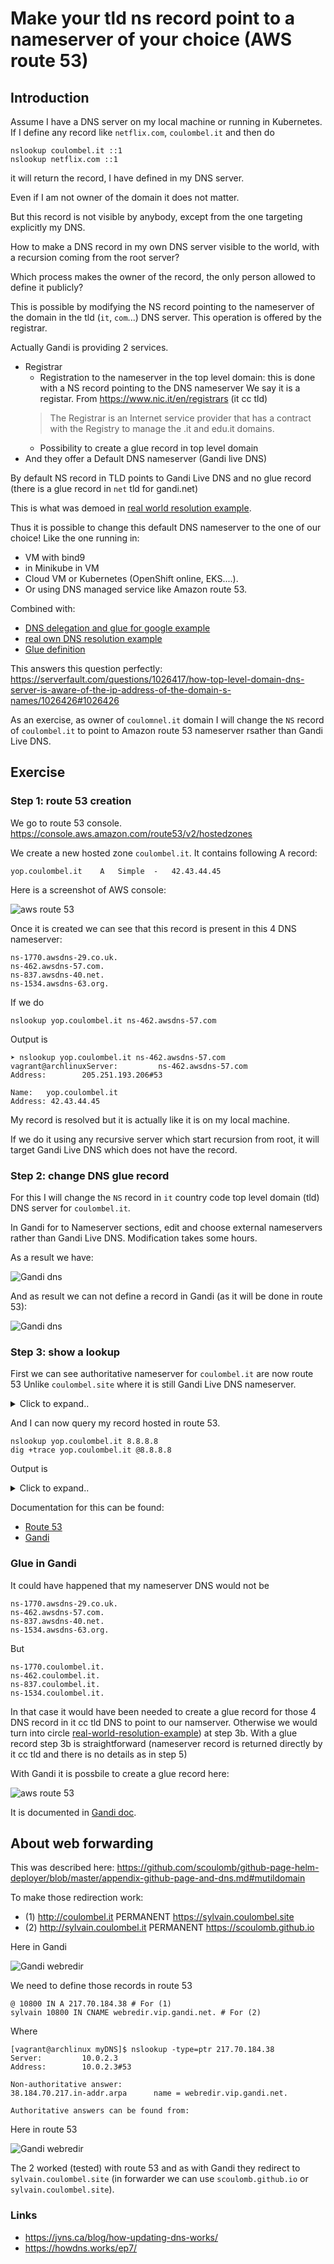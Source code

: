 # Make your tld ns record point to a nameserver of your choice (AWS route 53)


## Introduction

Assume I have a DNS server on my local machine or running in Kubernetes.
If I define any record like `netflix.com`, `coulombel.it` and then do 

````shell script
nslookup coulombel.it ::1
nslookup netflix.com ::1
````

it will return the record, I have defined in my DNS server.

Even if I am not owner of the domain it does not matter.

But this record is not visible by anybody, except from the one targeting explicitly my DNS.

How to make a DNS record in my own DNS server visible to the world, with a recursion coming from the root server?

Which process makes the owner of the record, the only person allowed to define it publicly?

This is possible by modifying the NS record pointing to the nameserver of the domain in the tld (`it`, `com`...) DNS server.
This operation is offered by the registrar.

Actually Gandi is providing 2 services.
- Registrar
    - Registration to the nameserver in the top level domain: this is done with a NS record pointing to the DNS nameserver
    We say it is a registar. From https://www.nic.it/en/registrars (it cc tld)
    > The Registrar is an Internet service provider that has a contract with the Registry to manage the  .it and edu.it domains.
    - Possibility to create a glue record in top level domain
- And they offer a Default DNS nameserver (Gandi live DNS)

By default NS record in TLD points to Gandi Live DNS and no glue record (there is a glue record in `net` tld for gandi.net)

This is what was demoed in [real world resolution example](1-real-own-dns-resolution-example.md).

Thus it is possible to change this default DNS nameserver to the one of our choice!
Like the one running in:
- VM with bind9 
- in Minikube in VM 
- Cloud VM or Kubernetes (OpenShift online, EKS....).
- Or using DNS managed service like Amazon route 53.

Combined with:
- [DNS delegation and glue for google example](../4-bind-delegation/dns-delegation.md#Example-of-google-glue) 
- [real own DNS resolution example](1-real-own-dns-resolution-example.md) 
- [Glue definition](../4-bind-delegation/dns-delegation.md#My-glue-definition) 
<!-- Right. And those glue records are also provided by and via the registrar. => in the scope of question and describe in this file but can define glue everywhere -->

This answers this question perfectly:
https://serverfault.com/questions/1026417/how-top-level-domain-dns-server-is-aware-of-the-ip-address-of-the-domain-s-names/1026426#1026426

<!-- for the mistake I had copied that anyway
for comment addresses (hostnames) -> would say DNS name, or FQDN -->

As an exercise, as owner of `coulomnel.it` domain I will change the `NS` record of `coulombel.it` to point to Amazon route 53 nameserver rsather than Gandi Live DNS.

## Exercise

### Step 1: route 53 creation 

We go to route 53 console.
https://console.aws.amazon.com/route53/v2/hostedzones

We create a new hosted zone `coulombel.it`.
It contains following A record:
````shell script
yop.coulombel.it	A	Simple	-	42.43.44.45
````

Here is a screenshot of AWS console:

![aws route 53](medias/modify-tld-ns-records/capture-aws-route-53-hosted-zone.PNG)

Once it is created we can see that this record is present in this 4 DNS nameserver:

````shell script
ns-1770.awsdns-29.co.uk.
ns-462.awsdns-57.com.
ns-837.awsdns-40.net.
ns-1534.awsdns-63.org.
````

If we do 

````shell script
nslookup yop.coulombel.it ns-462.awsdns-57.com
````


Output is

````shell script
➤ nslookup yop.coulombel.it ns-462.awsdns-57.com                                                                                                                              vagrant@archlinuxServer:         ns-462.awsdns-57.com
Address:        205.251.193.206#53

Name:   yop.coulombel.it
Address: 42.43.44.45
````

My record is resolved but it is actually like it is on my local machine.

If we do it using any recursive server which start recursion from root, it will target Gandi Live DNS which does not have the record.


<!--
Amazon UI is confusing in top left colum we should have a point at end of name (FQDN)
-->

### Step 2: change DNS glue record

For this I will change the `NS` record in `it` country code top level domain (tld) DNS server for `coulombel.it`.

In Gandi for to Nameserver sections, edit and choose external nameservers rather than Gandi Live DNS.
Modification takes some hours.

As a result we have:

![Gandi dns](medias/modify-tld-ns-records/capture-gandi-external-dns.png)

And as result we can not define a record in Gandi (as it will be done in route 53):

![Gandi dns](medias/modify-tld-ns-records/capture-gandi-external-dns-2.PNG)

### Step 3: show a lookup

First we can see authoritative nameserver for `coulombel.it` are now route 53 
Unlike `coulombel.site` where it is still Gandi Live DNS nameserver.

<details>
<summary>Click to expand..</summary>
<p>


````shell script

$ nslookup yop.coulombel.it ns-462.awsdns-57.com^C

scoulombel@NCEL96011 MINGW64 ~/dev/dev_vm (custom)
$ vagrant ssh
Last login: Mon Aug 17 08:27:17 2020 from 10.0.2.2
Welcome to fish, the friendly interactive shell
Type `help` for instructions on how to use fish
[09:17] ~
➤ nslookup yop.coulombel.it ns-462.awsdns-57.com                                                                                                                              vagrant@archlinuxServer:         ns-462.awsdns-57.com
Address:        205.251.193.206#53

Name:   yop.coulombel.it
Address: 42.43.44.45

[09:17] ~
➤ nslookup -type=ns coulombel.site                                                                                                                                            vagrant@archlinuxServer:         10.0.2.3
Address:        10.0.2.3#53

Non-authoritative answer:
coulombel.site  nameserver = ns-219-c.gandi.net.
coulombel.site  nameserver = ns-252-a.gandi.net.
coulombel.site  nameserver = ns-72-b.gandi.net.

Authoritative answers can be found from:

[09:48] ~
➤ nslookup -type=ns coulombel.it                                                                                                                                              vagrant@archlinuxServer:         10.0.2.3
Address:        10.0.2.3#53

Non-authoritative answer:
coulombel.it    nameserver = ns-1534.awsdns-63.org.
coulombel.it    nameserver = ns-1770.awsdns-29.co.uk.
coulombel.it    nameserver = ns-462.awsdns-57.com.
coulombel.it    nameserver = ns-837.awsdns-40.net.

Authoritative answers can be found from:
````
Note:
- This query resolution for `NS` type follows same path as in [real-world-resolution-example](1-real-own-dns-resolution-example.md))
- Changing DNS to route53 only change end of resolution (from step 3) which is similar 
- `nslookup -type=ns . 8.8.8.8` -> `f.root-servers.net.` / `nslookup -type=ns info 192.5.5.241` / `nslookup -type=ns org 192.5.5.241`: info and org are have their nameserver in both domain.

</p>
</details>



<!--
If to resolve `org` we hit an `org`, we need the glue, and if it an `info`, we need to resolve `info`, which needs the glue if info, and if org come back to departure point so need the glue.
Juge correct
--> 

And I can now query my record hosted in route 53.

````shell script
nslookup yop.coulombel.it 8.8.8.8
dig +trace yop.coulombel.it @8.8.8.8
````

Output is

<details>
<summary>Click to expand..</summary>
<p>

````shell script
[10:19] ~
➤ nslookup yop.coulombel.it 8.8.8.8                                                                                                                                           vagrant@archlinuxServer:         8.8.8.8
Address:        8.8.8.8#53

Non-authoritative answer:
Name:   yop.coulombel.it
Address: 42.43.44.45

[10:19] ~
➤ dig +trace yop.coulombel.it @8.8.8.8                                                                                                                                        vagrant@archlinux

; <<>> DiG 9.16.0 <<>> +trace yop.coulombel.it @8.8.8.8
;; global options: +cmd
.                       63127   IN      NS      a.root-servers.net.
.                       63127   IN      NS      b.root-servers.net.
.                       63127   IN      NS      c.root-servers.net.
.                       63127   IN      NS      d.root-servers.net.
.                       63127   IN      NS      e.root-servers.net.
.                       63127   IN      NS      f.root-servers.net.
.                       63127   IN      NS      g.root-servers.net.
.                       63127   IN      NS      h.root-servers.net.
.                       63127   IN      NS      i.root-servers.net.
.                       63127   IN      NS      j.root-servers.net.
.                       63127   IN      NS      k.root-servers.net.
.                       63127   IN      NS      l.root-servers.net.
.                       63127   IN      NS      m.root-servers.net.
.                       63127   IN      RRSIG   NS 8 0 518400 20200830170000 20200817160000 46594 . zyG2jY72otSsai43VvQb8jhX/kvBGfKE/deGJ3/rcU3bHeq/Ihk+2A+g EOlfP8Iqxqm2vD+9Oma09LnE684sKr65m7tHenreZgOGKwb563whaHYQ t/fbJVTEui08thrfTDrVxh6RjiiDezKRXfJ6VFnh/Bv+IgW1hfdaeVe0 yLrBfgjfOzsCHOdkNu55uXLjGdOdVun3QrHuwZTJKFCq2LWEMCMV3mFa 8J3F0ASfbXW1hor9nKkY1xhkuxCof/+a1MqwkUllpsxVuICcZnoUYtb+ UJre3uqoykKw/5O80k5YlS9sy2UF0d5ntZCKsYXq1NF2fKQdGujQ5EVi AzOKdA==
;; Received 525 bytes from 8.8.8.8#53(8.8.8.8) in 93 ms

it.                     172800  IN      NS      m.dns.it.
it.                     172800  IN      NS      nameserver.cnr.it.
it.                     172800  IN      NS      r.dns.it.
it.                     172800  IN      NS      a.dns.it.
it.                     172800  IN      NS      dns.nic.it.
it.                     172800  IN      NS      s.dns.it.
it.                     86400   IN      DS      41901 10 2 47F7F7BA21E48591F6172EED13E35B66B93AD9F2880FC9BADA64F68C E28EBB90
it.                     86400   IN      RRSIG   DS 8 1 86400 20200831050000 20200818040000 46594 . NmYCSPGYHta/M7oa8tU48Zuz931YMe+NF7WkCm/abUH8kBqj8v+0lZ/X lSYr3A/mFTwcPQaU7dE716qiceS5n649U+hMDiaYcRn+BMJp2qJ+t/+Z Nx14LCeWAGAUmzZc61D4jxaK80Fy+BKXyNvNO9CTwjyVvJVJSBZ/MpwJ 3BANuMvQ8lE76qoknxT1iZfHW3/rElSBFabwpdhBulxcY6co+t++T7Ef SGHMyXa8xngpf7bYoiE9eW91G38DIjb92F5lmUyzWEbC29kOtU/IxRak HT4MYFPPMdlYEbp3DxImkx+zUvgBjTSy4IixrpJrZNRykrrVo2s60Omu NRIb2Q==
;; Received 791 bytes from 192.112.36.4#53(g.root-servers.net) in 276 ms

coulombel.it.           10800   IN      NS      ns-837.awsdns-40.net.
coulombel.it.           10800   IN      NS      ns-1534.awsdns-63.org.
coulombel.it.           10800   IN      NS      ns-1770.awsdns-29.co.uk.
coulombel.it.           10800   IN      NS      ns-462.awsdns-57.com.
P47AIBGGO33PT097CC85OSPL750NKETD.it. 3600 IN NSEC3 1 1 10 EE67901FD4CC0D7E P48HSOGT5MCGT8QPQ4PJI7VMLGKF2LV9 NS SOA RRSIG DNSKEY NSEC3PARAM
P47AIBGGO33PT097CC85OSPL750NKETD.it. 3600 IN RRSIG NSEC3 10 2 3600 20200917090328 20200818090328 18395 it. GWuoYEoi6eLTOHcsIX3t1s5e1ra42DZYtaDLFfKYQuaC2LTuTC1oeEHd CyDrdXutJ6DjUaW80SQldjFdj6JHbi7pRBeFPO+YHKkVYoVcWcVkXiK+ sOFx8X/XKjtYnBsKlG/5MC/uTMStYP1m8aw14QBBiH60YMAD9acHGipQ aieFjIQVmQq+N5R9+crD0IrUjojX4MhtAx91T6YwVwhkQZCwIrvQXQQV O9mGa1jQR2IZoWc3wKYvMYwK4UF+ZW9vCx6eIo42YScbD3udrPH8w9Ps RhXiFCu4lWbPawOxW50iS/jNdD46U21mZ0QXQJCl+oiyOeQs60gYYCqh e07VYg==
QTFDL8AKT7ORT6HT7L87T6JGIJIGMQVV.it. 3600 IN NSEC3 1 1 10 EE67901FD4CC0D7E QTICAP1CNVT16H23GRR3H2S6O3902KAR NS DS RRSIG
QTFDL8AKT7ORT6HT7L87T6JGIJIGMQVV.it. 3600 IN RRSIG NSEC3 10 2 3600 20200917090328 20200818090328 18395 it. HlrUZ/+8gQyBGbclkzHNGa9JqkRes/cDWDDEE1Kr5rsqXUzV2FjY0Wai FdzY3IjbByLtP0M/iLK9Kod/MeSwX6Cm5P2kWxDueLz4pinemmYuhE5H 4RXj486OdwnCA4iOnu0wWBeLmoX2teyOrq1rtv+S34Oe5quPEQq6KAPb 65k+upHcQz/cPxrvCrGT5OEEjOR6x8/zhPKgH8wxTNfhvz+DbjwSXovT S1Pfr5pNU1M5di/wt9e5ccqApwTvDND5R8yeFaQd8Jat7e+aYEceIME6 aHRWy3k094xJLiDtVlspZp3uT5J6YdezTRSbVBpJkw8vHuU/5X8+zULB QlJEqA==
;; Received 968 bytes from 193.206.141.46#53(r.dns.it) in 83 ms

yop.coulombel.it.       300     IN      A       42.43.44.45
coulombel.it.           172800  IN      NS      ns-1534.awsdns-63.org.
coulombel.it.           172800  IN      NS      ns-1770.awsdns-29.co.uk.
coulombel.it.           172800  IN      NS      ns-462.awsdns-57.com.
coulombel.it.           172800  IN      NS      ns-837.awsdns-40.net.
;; Received 201 bytes from 205.251.197.254#53(ns-1534.awsdns-63.org) in 93 ms

[10:19] ~
➤                                                                                                                                                                             vagrant@archlinux
````

</p>
</details>

Documentation for this can be found:
- [Route 53](https://docs.aws.amazon.com/fr_fr/Route53/latest/DeveloperGuide/migrate-dns-domain-inactive.html)
- [Gandi](https://docs.gandi.net/fr/noms_domaine/operations_courantes/changer_serveur_de_nom.html)

### Glue in Gandi

It could have happened that my nameserver DNS would not be

````shell script
ns-1770.awsdns-29.co.uk.
ns-462.awsdns-57.com.
ns-837.awsdns-40.net.
ns-1534.awsdns-63.org.
````

But 

````shell script
ns-1770.coulombel.it.
ns-462.coulombel.it.
ns-837.coulombel.it.
ns-1534.coulombel.it.
````

In that case it would have been needed to create a glue record for those 4 DNS record in it cc tld DNS to point to our namserver.
Otherwise we would turn into circle [real-world-resolution-example](1-real-own-dns-resolution-example.md)) at step 3b.
With a glue record step 3b is straightforward (nameserver record is returned directly by it cc tld and there is no details as in step 5)

With Gandi it is possbile to create a glue record here:

![aws route 53](medias/modify-tld-ns-records/capture-gandi-glue.PNG)

It is documented in [Gandi doc](https://docs.gandi.net/en/domain_names/advanced_users/glue_records.html).

## About web forwarding

This was described here: https://github.com/scoulomb/github-page-helm-deployer/blob/master/appendix-github-page-and-dns.md#mutildomain

To make those redirection work:

- (1) http://coulombel.it	PERMANENT https://sylvain.coulombel.site		
- (2) http://sylvain.coulombel.it	PERMANENT https://scoulomb.github.io

Here in Gandi

![Gandi webredir](medias/modify-tld-ns-records/capture-gandi-webfw.PNG)

We need to define those records in route 53

````shell script
@ 10800 IN A 217.70.184.38 # For (1)
sylvain 10800 IN CNAME webredir.vip.gandi.net. # For (2)
````
Where 

````shell script
[vagrant@archlinux myDNS]$ nslookup -type=ptr 217.70.184.38
Server:         10.0.2.3
Address:        10.0.2.3#53

Non-authoritative answer:
38.184.70.217.in-addr.arpa      name = webredir.vip.gandi.net.

Authoritative answers can be found from:
````

Here in route 53

![Gandi webredir](medias/modify-tld-ns-records/capture-route-53-webfw.PNG)

The 2 worked (tested) with route 53 and as with Gandi they redirect to `sylvain.coulombel.site` (in forwarder we can use `scoulomb.github.io` or `sylvain.coulombel.site`).


### Links 

- https://jvns.ca/blog/how-updating-dns-works/
- https://howdns.works/ep7/

<!-- all clear even link with docker bind. yes -->
<!-- I switched to Gandi but no need to compare result as site is equivalent,
and sufficient for our comparison -->